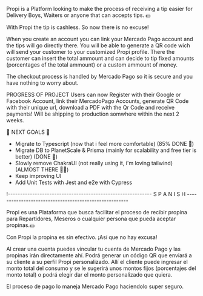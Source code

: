 
Propi is a Platform looking to make the process of receiving a tip easier for Delivery Boys, Waiters or anyone that can accepts tips. 💵

With Propi the tip is cashless. So now there is no excuse!

When you create an account you can link your Mercado Pago account and the tips will go directly there. You will be able to generate a QR code wich will send your customer to your customized Propi profile. There the customer can insert the total ammount and can decide to tip fixed amounts (porcentages of the total ammount) or a custom ammount of money.

The checkout process is handled by Mercado Pago so it is secure and you have nothing to worry about.

PROGRESS OF PROJECT
Users can now Register with their Google or Facebook Account, link their MercadoPago Accounts, generate QR Code with their unique url, download a PDF with the Qr Code and receive payments!
Will be shipping to production somwhere within the next 2 weeks.

🏁 NEXT GOALS 🏁

- Migrate to Typescript (now that i feel more comfortable) (85% DONE 🚴)
- Migrate DB to PlanetScale & Prisma (mainly for scalability and free tier is better) (DONE 🏅)
- Slowly remove ChakraUI (not really using it, i'm loving tailwind) (ALMOST THERE 🚴🏼)
- Keep improving UI 
- Add Unit Tests with Jest and e2e with Cypress


!----------------------------------------------------------- S P A N I S H ------------------------------------------------------

Propi es una Plataforma que busca facilitar el proceso de recibir propina para Repartidores, Meseros o cualquier persona que pueda aceptar propinas.💵

Con Propi la propina es sin efectivo. ¡Así que no hay excusa!

Al crear una cuenta puedes vincular tu cuenta de Mercado Pago y las propinas irán directamente ahí. Podrá generar un código QR que enviará a su cliente a su perfil Propi personalizado. Allí el cliente puede ingresar el monto total del consumo y se le sugerirá unos montos fijos (porcentajes del monto total) o podrá elegir dar el monto personalizado que quiera.

El proceso de pago lo maneja Mercado Pago haciendolo super seguro.

